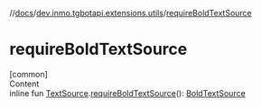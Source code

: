 //[docs](../../index.md)/[dev.inmo.tgbotapi.extensions.utils](index.md)/[requireBoldTextSource](require-bold-text-source.md)



# requireBoldTextSource  
[common]  
Content  
inline fun [TextSource](../dev.inmo.tgbotapi.CommonAbstracts/-text-source/index.md).[requireBoldTextSource](require-bold-text-source.md)(): [BoldTextSource](../dev.inmo.tgbotapi.types.MessageEntity.textsources/-bold-text-source/index.md)  



